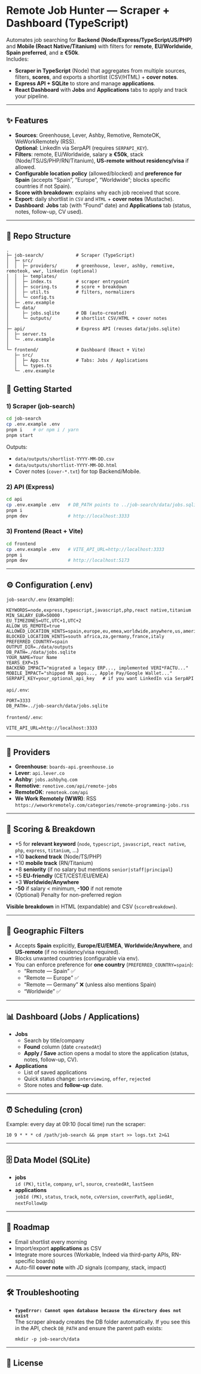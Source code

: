 # Remote Job Hunter — Scraper + Dashboard (TypeScript)

Automates job searching for **Backend (Node/Express/TypeScript/JS/PHP)** and **Mobile (React Native/Titanium)** with filters for **remote**, **EU/Worldwide**, **Spain preferred**, and **≥ €50k**.  
Includes:

- **Scraper in TypeScript** (Node) that aggregates from multiple sources, filters, **scores**, and exports a shortlist (CSV/HTML) + **cover notes**.
- **Express API + SQLite** to store and manage **applications**.
- **React Dashboard** with **Jobs** and **Applications** tabs to apply and track your pipeline.

---

## ✨ Features

- **Sources**: Greenhouse, Lever, Ashby, Remotive, RemoteOK, WeWorkRemotely (RSS).  
  **Optional**: LinkedIn via SerpAPI (requires `SERPAPI_KEY`).
- **Filters**: remote, EU/Worldwide, salary **≥ €50k**, stack (Node/TS/JS/PHP/RN/Titanium), **US-remote without residency/visa** if allowed.
- **Configurable location policy** (allowed/blocked) and **preference for Spain** (accepts “Spain”, “Europe”, “Worldwide”; blocks specific countries if not Spain).
- **Score with breakdown**: explains why each job received that score.
- **Export**: daily shortlist in `CSV` and `HTML` + **cover notes** (Mustache).
- **Dashboard**: **Jobs** tab (with “Found” date) and **Applications** tab (status, notes, follow-up, CV used).

---

## 🧱 Repo Structure

```
.
├─ job-search/            # Scraper (TypeScript)
│  ├─ src/
│  │  ├─ providers/       # greenhouse, lever, ashby, remotive, remoteok, wwr, linkedin (optional)
│  │  ├─ templates/
│  │  ├─ index.ts         # scraper entrypoint
│  │  ├─ scoring.ts       # score + breakdown
│  │  ├─ util.ts          # filters, normalizers
│  │  └─ config.ts
│  ├─ .env.example
│  └─ data/
│     ├─ jobs.sqlite      # DB (auto-created)
│     └─ outputs/         # shortlist CSV/HTML + cover notes
│
├─ api/                   # Express API (reuses data/jobs.sqlite)
│  ├─ server.ts
│  └─ .env.example
│
└─ frontend/              # Dashboard (React + Vite)
   ├─ src/
   │  ├─ App.tsx          # Tabs: Jobs / Applications
   │  └─ types.ts
   └─ .env.example
```

## 🚀 Getting Started

### 1) Scraper (job-search)

```bash
cd job-search
cp .env.example .env
pnpm i    # or npm i / yarn
pnpm start
```

Outputs:

- `data/outputs/shortlist-YYYY-MM-DD.csv`
- `data/outputs/shortlist-YYYY-MM-DD.html`
- Cover notes (`cover-*.txt`) for top Backend/Mobile.

### 2) API (Express)

```bash
cd api
cp .env.example .env   # DB_PATH points to ../job-search/data/jobs.sqlite (adjust if paths change)
pnpm i
pnpm dev               # http://localhost:3333
```

### 3) Frontend (React + Vite)

```bash
cd frontend
cp .env.example .env   # VITE_API_URL=http://localhost:3333
pnpm i
pnpm dev               # http://localhost:5173
```

---

## ⚙️ Configuration (.env)

`job-search/.env` (example):

```
KEYWORDS=node,express,typescript,javascript,php,react native,titanium
MIN_SALARY_EUR=50000
EU_TIMEZONES=UTC,UTC+1,UTC+2
ALLOW_US_REMOTE=true
ALLOWED_LOCATION_HINTS=spain,europe,eu,emea,worldwide,anywhere,us,americas
BLOCKED_LOCATION_HINTS=south africa,za,germany,france,italy
PREFERRED_COUNTRY=spain
OUTPUT_DIR=./data/outputs
DB_PATH=./data/jobs.sqlite
YOUR_NAME=Your Name
YEARS_EXP=15
BACKEND_IMPACT="migrated a legacy ERP..., implemented VERI*FACTU..."
MOBILE_IMPACT="shipped RN apps..., Apple Pay/Google Wallet..."
SERPAPI_KEY=your_optional_api_key   # if you want LinkedIn via SerpAPI
```

`api/.env`:

```
PORT=3333
DB_PATH=../job-search/data/jobs.sqlite
```

`frontend/.env`:

```
VITE_API_URL=http://localhost:3333
```

---

## 🔎 Providers

- **Greenhouse**: `boards-api.greenhouse.io`
- **Lever**: `api.lever.co`
- **Ashby**: `jobs.ashbyhq.com`
- **Remotive**: `remotive.com/api/remote-jobs`
- **RemoteOK**: `remoteok.com/api`
- **We Work Remotely (WWR)**: RSS `https://weworkremotely.com/categories/remote-programming-jobs.rss`

---

## 🧠 Scoring & Breakdown

- +5 for **relevant keyword** (`node`, `typescript`, `javascript`, `react native`, `php`, `express`, `titanium`, …)
- +10 **backend track** (Node/TS/PHP)
- +10 **mobile track** (RN/Titanium)
- +8 **seniority** (if no salary but mentions `senior|staff|principal`)
- +5 **EU-friendly** (CET/CEST/EU/EMEA)
- +3 **Worldwide/Anywhere**
- **-50** if salary < minimum, **-100** if not remote
- (Optional) Penalty for non-preferred region

**Visible breakdown** in HTML (expandable) and CSV (`scoreBreakdown`).

---

## 🧭 Geographic Filters

- Accepts **Spain** explicitly, **Europe/EU/EMEA**, **Worldwide/Anywhere**, and **US-remote** (if no residency/visa required).
- Blocks unwanted countries (configurable via env).
- You can enforce preference for **one country** (`PREFERRED_COUNTRY=spain`):
  - “Remote — Spain” ✅
  - “Remote — Europe” ✅
  - “Remote — Germany” ❌ (unless also mentions Spain)
  - “Worldwide” ✅

---

## 📊 Dashboard (Jobs / Applications)

- **Jobs**
  - Search by title/company
  - **Found** column (date `createdAt`)
  - **Apply / Save** action opens a modal to store the application (status, notes, follow-up, CV).
- **Applications**
  - List of saved applications
  - Quick status change: `interviewing`, `offer`, `rejected`
  - Store notes and **follow-up** date.

---

## ⏰ Scheduling (cron)

Example: every day at 09:10 (local time) run the scraper:

```
10 9 * * * cd /path/job-search && pnpm start >> logs.txt 2>&1
```

---

## 🗄️ Data Model (SQLite)

- **jobs**  
  `id (PK)`, `title`, `company`, `url`, `source`, `createdAt`, `lastSeen`
- **applications**  
  `jobId (PK)`, `status`, `track`, `note`, `cvVersion`, `coverPath`, `appliedAt`, `nextFollowUp`

---

## 🧩 Roadmap

- Email shortlist every morning
- Import/export **applications** as CSV
- Integrate more sources (Workable, Indeed via third-party APIs, RN-specific boards)
- Auto-fill **cover note** with JD signals (company, stack, impact)

---

## 🛠️ Troubleshooting

- **`TypeError: Cannot open database because the directory does not exist`**  
  The scraper already creates the DB folder automatically. If you see this in the API, check `DB_PATH` and ensure the parent path exists:
  ```
  mkdir -p job-search/data
  ```

---

## 📄 License

